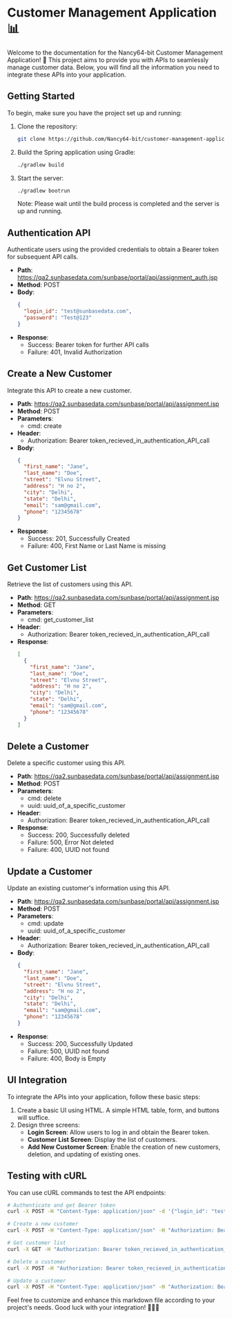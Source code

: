 # Customer Management Application 📊

Welcome to the documentation for the Nancy64-bit Customer Management Application! 🎉 This project aims to provide you with APIs to seamlessly manage customer data. Below, you will find all the information you need to integrate these APIs into your application.

## Getting Started

To begin, make sure you have the project set up and running:

1. Clone the repository:
   ```bash
   git clone https://github.com/Nancy64-bit/customer-management-application.git
   ```

2. Build the Spring application using Gradle:
   ```bash
   ./gradlew build
   ```

3. Start the server:
   ```bash
   ./gradlew bootrun
   ```
   Note: Please wait until the build process is completed and the server is up and running.

## Authentication API

Authenticate users using the provided credentials to obtain a Bearer token for subsequent API calls.

- **Path**: https://qa2.sunbasedata.com/sunbase/portal/api/assignment_auth.jsp
- **Method**: POST
- **Body**:
  ```json
  {
    "login_id": "test@sunbasedata.com",
    "password": "Test@123"
  }
  ```
- **Response**:
  - Success: Bearer token for further API calls
  - Failure: 401, Invalid Authorization

## Create a New Customer

Integrate this API to create a new customer.

- **Path**: https://qa2.sunbasedata.com/sunbase/portal/api/assignment.jsp
- **Method**: POST
- **Parameters**:
  - cmd: create
- **Header**:
  - Authorization: Bearer token_recieved_in_authentication_API_call
- **Body**:
  ```json
  {
    "first_name": "Jane",
    "last_name": "Doe",
    "street": "Elvnu Street",
    "address": "H no 2",
    "city": "Delhi",
    "state": "Delhi",
    "email": "sam@gmail.com",
    "phone": "12345678"
  }
  ```
- **Response**:
  - Success: 201, Successfully Created
  - Failure: 400, First Name or Last Name is missing

## Get Customer List

Retrieve the list of customers using this API.

- **Path**: https://qa2.sunbasedata.com/sunbase/portal/api/assignment.jsp
- **Method**: GET
- **Parameters**:
  - cmd: get_customer_list
- **Header**:
  - Authorization: Bearer token_recieved_in_authentication_API_call
- **Response**:
  ```json
  [
    {
      "first_name": "Jane",
      "last_name": "Doe",
      "street": "Elvnu Street",
      "address": "H no 2",
      "city": "Delhi",
      "state": "Delhi",
      "email": "sam@gmail.com",
      "phone": "12345678"
    }
  ]
  ```

## Delete a Customer

Delete a specific customer using this API.

- **Path**: https://qa2.sunbasedata.com/sunbase/portal/api/assignment.jsp
- **Method**: POST
- **Parameters**:
  - cmd: delete
  - uuid: uuid_of_a_specific_customer
- **Header**:
  - Authorization: Bearer token_recieved_in_authentication_API_call
- **Response**:
  - Success: 200, Successfully deleted
  - Failure: 500, Error Not deleted
  - Failure: 400, UUID not found

## Update a Customer

Update an existing customer's information using this API.

- **Path**: https://qa2.sunbasedata.com/sunbase/portal/api/assignment.jsp
- **Method**: POST
- **Parameters**:
  - cmd: update
  - uuid: uuid_of_a_specific_customer
- **Header**:
  - Authorization: Bearer token_recieved_in_authentication_API_call
- **Body**:
  ```json
  {
    "first_name": "Jane",
    "last_name": "Doe",
    "street": "Elvnu Street",
    "address": "H no 2",
    "city": "Delhi",
    "state": "Delhi",
    "email": "sam@gmail.com",
    "phone": "12345678"
  }
  ```
- **Response**:
  - Success: 200, Successfully Updated
  - Failure: 500, UUID not found
  - Failure: 400, Body is Empty

## UI Integration

To integrate the APIs into your application, follow these basic steps:

1. Create a basic UI using HTML. A simple HTML table, form, and buttons will suffice.
2. Design three screens:
   - **Login Screen**: Allow users to log in and obtain the Bearer token.
   - **Customer List Screen**: Display the list of customers.
   - **Add New Customer Screen**: Enable the creation of new customers, deletion, and updating of existing ones.

## Testing with cURL

You can use cURL commands to test the API endpoints:

```bash
# Authenticate and get Bearer token
curl -X POST -H "Content-Type: application/json" -d '{"login_id": "test@sunbasedata.com", "password": "Test@123"}' https://qa2.sunbasedata.com/sunbase/portal/api/assignment_auth.jsp

# Create a new customer
curl -X POST -H "Content-Type: application/json" -H "Authorization: Bearer token_recieved_in_authentication_API_call" -d '{"first_name": "Jane", "last_name": "Doe", "street": "Elvnu Street", "address": "H no 2", "city": "Delhi", "state": "Delhi", "email": "sam@gmail.com", "phone": "12345678"}' https://qa2.sunbasedata.com/sunbase/portal/api/assignment.jsp?cmd=create

# Get customer list
curl -X GET -H "Authorization: Bearer token_recieved_in_authentication_API_call" https://qa2.sunbasedata.com/sunbase/portal/api/assignment.jsp?cmd=get_customer_list

# Delete a customer
curl -X POST -H "Authorization: Bearer token_recieved_in_authentication_API_call" -d "cmd=delete&uuid=uuid_of_a_specific_customer" https://qa2.sunbasedata.com/sunbase/portal/api/assignment.jsp

# Update a customer
curl -X POST -H "Content-Type: application/json" -H "Authorization: Bearer token_recieved_in_authentication_API_call" -d '{"first_name": "Jane", "last_name": "Doe", "street": "Elvnu Street", "address": "H no 2", "city": "Delhi", "state": "Delhi", "email": "sam@gmail.com", "phone": "12345678"}' https://qa2.sunbasedata.com/sunbase/portal/api/assignment.jsp?cmd=update&uuid=uuid_of_a_specific_customer
```

Feel free to customize and enhance this markdown file according to your project's needs. Good luck with your integration! 🚀🔧🎈
